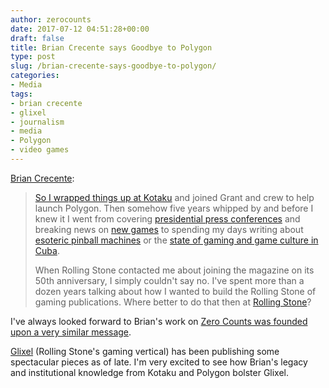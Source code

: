 ```yaml
---
author: zerocounts
date: 2017-07-12 04:51:28+00:00
draft: false
title: Brian Crecente says Goodbye to Polygon
type: post
slug: /brian-crecente-says-goodbye-to-polygon/
categories:
- Media
tags:
- brian crecente
- glixel
- journalism
- media
- Polygon
- video games
---
```


[Brian Crecente](https://www.polygon.com/forums/meta/2017/7/11/15955974/crecente-out):

> [So I wrapped things up at Kotaku](https://www.google.com/url?sa=t&rct=j&q=&esrc=s&source=web&cd=1&cad=rja&uact=8&ved=0ahUKEwiZ4cDyhoLVAhXDKiYKHSWRBf4QFggrMAA&url=http%3A%2F%2Fkotaku.com%2F5872606%2Fadieu&usg=AFQjCNGp-6gu9AGVVLSnNMzjSoeGcWVg8g) and joined Grant and crew to help launch Polygon. Then somehow five years whipped by and before I knew it I went from covering [presidential press conferences](https://www.polygon.com/2013/1/16/3882728/obama-calls-for-research-into-link-between-video-games-and-violence) and breaking news on [new games](https://www.polygon.com/2012/12/20/3789022/disney-infinity) to spending my days writing about [esoteric pinball machines](https://www.google.com/url?sa=t&rct=j&q=&esrc=s&source=web&cd=1&cad=rja&uact=8&ved=0ahUKEwi15aOsh4LVAhXIYiYKHbmpB24QFggoMAA&url=https%3A%2F%2Fwww.polygon.com%2Ffeatures%2F2017%2F3%2F21%2F14937540%2Fhistory-of-big-bang-bar-pinball&usg=AFQjCNFK1fD5IMM8rntU0rAnAFm9eKYKQA) or the [state of gaming and game culture in Cuba](https://www.polygon.com/2017/5/15/15625636/cuba-video-games).
>
> When Rolling Stone contacted me about joining the magazine on its 50th anniversary, I simply couldn't say no. I've spent more than a dozen years talking about how I wanted to build the Rolling Stone of gaming publications. Where better to do that then at [Rolling Stone](http://www.rollingstone.com/glixel)?

I've always looked forward to Brian's work on [Zero Counts was founded upon a very similar message](/2014/12/30/2014-zero-counts-launch-greatest-hits/).

[Glixel](http://www.glixel.com) (Rolling Stone's gaming vertical) has been publishing some spectacular pieces as of late. I'm very excited to see how Brian's legacy and institutional knowledge from Kotaku and Polygon bolster Glixel.
